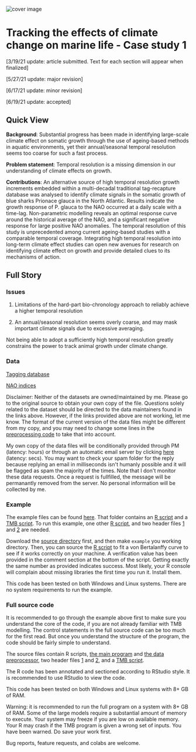 ![cover image](https://hvoltbb.github.io/pics/blueshark.jpg)
# Tracking the effects of climate change on marine life - Case study 1
[3/19/21 update: article submitted. Text for each section will appear when finalized]

[5/27/21 update: major revision]

[6/17/21 update: minor revision]

[6/19/21 update: accepted]

## Quick View
**Background**: Substantial progress has been made in identifying large-scale climate effect on somatic growth through the use of ageing-based methods in aquatic environments, yet their annual/seasonal temporal resolution seems too coarse for such a fast process. 

**Problem statement**: Temporal resolution is a missing dimension in our understanding of climate effects on growth.

**Contributions**: An alternative source of high temporal resolution growth increments embedded within a multi-decadal traditional tag-recapture database was analysed to identify climate signals in the somatic growth of blue sharks Prionace glauca in the North Atlantic. Results indicate the growth response of P. glauca to the NAO occurred at a daily scale with a time-lag. Non-parametric modelling reveals an optimal response curve around the historical average of the NAO, and a significant negative response for large positive NAO anomalies. The temporal resolution of this study is unprecedented among current ageing-based studies with a comparable temporal coverage. Integrating high temporal resolution into long-term climate effect studies can open new avenues for research on identifying climate effect on growth and provide detailed clues to its mechanisms of action.

## Full Story

### Issues
1. Limitations of the hard-part bio-chronology approach to reliably achieve a higher temporal resolution 

2. An annual/seasonal resolution seems overly coarse, and may mask important climate signals due to excessive averaging.

Not being able to adopt a sufficiently high temporal resolution greatly constrains the power to track animal growth under climate change.

### Data
[Tagging database](https://www.fisheries.noaa.gov/inport/item/25121)

[NAO indices](https://www.cpc.ncep.noaa.gov/products/precip/CWlink/pna/nao.shtml)

Disclaimer: Neither of the datasets are owned/maintained by me. Please go to the original source to obtain your own copy of the file. Questions solely related to the dataset should be directed to the data maintainers found in the links above. However, if the links provided above are not working, let me know. The format of the current version of the data files might be different from my copy, and you may need to change some lines in the [preprocessing code](src/preprocess.R) to take that into account. 

My own copy of the data files will be conditionally provided through PM (latency: hours) or through an automatic email server by clicking [here](mailto:eidotog@gmail.com?subject=XxCLIMATE01xX&body=Do%20not%20modify%20the%20subject%20line.%20Not%20monitored.) (latency: secs). You may want to check your spam folder for the reply because replying an email in milliseconds isn't humanly possible and it will be flagged as spam the majority of the times. Note that I don't monitor these data requests. Once a request is fullfilled, the message will be permanantly removed from the server. No personal information will be collected by me.

### Example
The example files can be found [here](src/example). That folder contains an [R script](src/example/example.R) and a [TMB script](src/example/example.cpp). To run this example, one other [R script](src/preprocess.R), and two header files [1](src/growth.h) and [2](src/growth_imp.h) are needed.

Download the [source directory](src) first, and then make `example` you working directory. Then, you can source the [R script](src/example/example.R) to fit a von Bertalanffy curve to see if it works correctly on your machine. A verification value has been provided in the comment section at the bottom of the script. Getting exactly the same number as provided indicates success. Most likely, your R console will complain about missing libraries the first time you run it. Install them.

This code has been tested on both Windows and Linux systems. There are no system requirements to run the example.

### Full source code
It is recommended to go through the example above first to make sure you understand the core of the code, if you are not already familiar with TMB modelling. The control statements in the full source code can be too much for the first read. But once you understand the structure of the program, the code should be fairly simple to understand.

The source files contain R scripts, [the main program](src/v3.R) and [the data preprocessor](src/preprocess.R), two header files [1](src/growth.h) and [2](src/growth_imp.h), and a [TMB script](src/v5.cpp).

The R code has been annotated and sectioned according to RStudio style. It is recommended to use RStudio to view the code.

This code has been tested on both Windows and Linux systems with 8+ GB of RAM. 

Warning: it is recommended to run the full program on a system with 8+ GB of RAM. Some of the large models require a substantial amount of memory to execute. Your system may freeze if you are low on available memory. Your R may crash if the TMB program is given a wrong set of inputs. You have been warned. Do save your work first.

Bug reports, feature requests, and colabs are welcome. 
